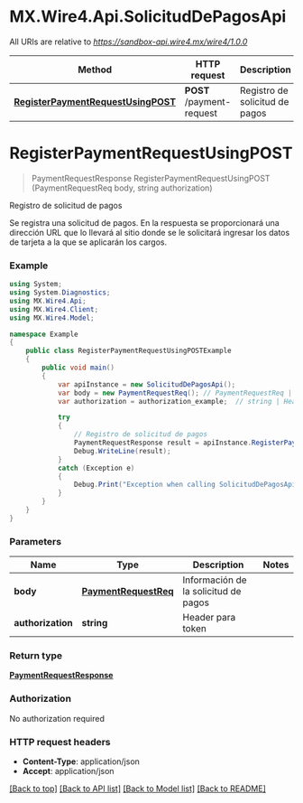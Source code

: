 # MX.Wire4.Api.SolicitudDePagosApi

All URIs are relative to *https://sandbox-api.wire4.mx/wire4/1.0.0*

Method | HTTP request | Description
------------- | ------------- | -------------
[**RegisterPaymentRequestUsingPOST**](SolicitudDePagosApi.md#registerpaymentrequestusingpost) | **POST** /payment-request | Registro de solicitud de pagos

<a name="registerpaymentrequestusingpost"></a>
# **RegisterPaymentRequestUsingPOST**
> PaymentRequestResponse RegisterPaymentRequestUsingPOST (PaymentRequestReq body, string authorization)

Registro de solicitud de pagos

 Se registra una solicitud de pagos. En la respuesta se proporcionará una dirección URL que lo llevará al sitio donde se le solicitará ingresar los datos de tarjeta a la que se aplicarán los cargos.

### Example
```csharp
using System;
using System.Diagnostics;
using MX.Wire4.Api;
using MX.Wire4.Client;
using MX.Wire4.Model;

namespace Example
{
    public class RegisterPaymentRequestUsingPOSTExample
    {
        public void main()
        {
            var apiInstance = new SolicitudDePagosApi();
            var body = new PaymentRequestReq(); // PaymentRequestReq | Información de la solicitud de pagos
            var authorization = authorization_example;  // string | Header para token

            try
            {
                // Registro de solicitud de pagos
                PaymentRequestResponse result = apiInstance.RegisterPaymentRequestUsingPOST(body, authorization);
                Debug.WriteLine(result);
            }
            catch (Exception e)
            {
                Debug.Print("Exception when calling SolicitudDePagosApi.RegisterPaymentRequestUsingPOST: " + e.Message );
            }
        }
    }
}
```

### Parameters

Name | Type | Description  | Notes
------------- | ------------- | ------------- | -------------
 **body** | [**PaymentRequestReq**](PaymentRequestReq.md)| Información de la solicitud de pagos | 
 **authorization** | **string**| Header para token | 

### Return type

[**PaymentRequestResponse**](PaymentRequestResponse.md)

### Authorization

No authorization required

### HTTP request headers

 - **Content-Type**: application/json
 - **Accept**: application/json

[[Back to top]](#) [[Back to API list]](../README.md#documentation-for-api-endpoints) [[Back to Model list]](../README.md#documentation-for-models) [[Back to README]](../README.md)
